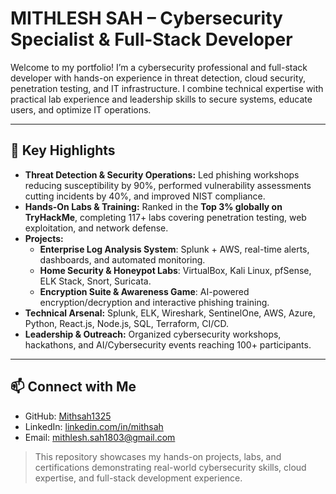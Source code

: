 # MITHLESH SAH – Cybersecurity Specialist & Full-Stack Developer

Welcome to my portfolio! I’m a cybersecurity professional and full-stack developer with hands-on experience in threat detection, cloud security, penetration testing, and IT infrastructure. I combine technical expertise with practical lab experience and leadership skills to secure systems, educate users, and optimize IT operations.

---

## 🔹 Key Highlights

- **Threat Detection & Security Operations:** Led phishing workshops reducing susceptibility by 90%, performed vulnerability assessments cutting incidents by 40%, and improved NIST compliance.  
- **Hands-On Labs & Training:** Ranked in the **Top 3% globally on TryHackMe**, completing 117+ labs covering penetration testing, web exploitation, and network defense.  
- **Projects:**  
  - **Enterprise Log Analysis System**: Splunk + AWS, real-time alerts, dashboards, and automated monitoring.  
  - **Home Security & Honeypot Labs**: VirtualBox, Kali Linux, pfSense, ELK Stack, Snort, Suricata.  
  - **Encryption Suite & Awareness Game**: AI-powered encryption/decryption and interactive phishing training.  
- **Technical Arsenal:** Splunk, ELK, Wireshark, SentinelOne, AWS, Azure, Python, React.js, Node.js, SQL, Terraform, CI/CD.  
- **Leadership & Outreach:** Organized cybersecurity workshops, hackathons, and AI/Cybersecurity events reaching 100+ participants.  

---

## 📫 Connect with Me
- GitHub: [Mithsah1325](https://github.com/Mithsah1325)  
- LinkedIn: [linkedin.com/in/mithsah](https://www.linkedin.com/in/mithsah/)  
- Email: mithlesh.sah1803@gmail.com  

> This repository showcases my hands-on projects, labs, and certifications demonstrating real-world cybersecurity skills, cloud expertise, and full-stack development experience.

